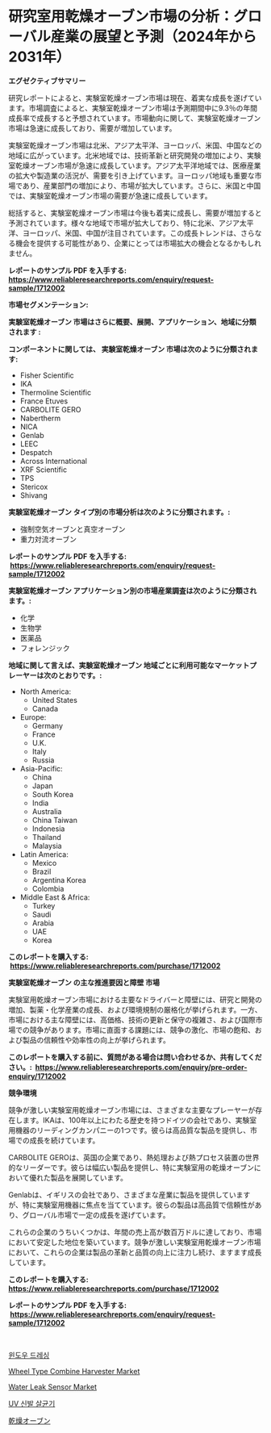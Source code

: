 <p><h1>研究室用乾燥オーブン市場の分析：グローバル産業の展望と予測（2024年から2031年）</h1></p><p><strong>エグゼクティブサマリー</strong></p>
<p><p>研究レポートによると、実験室乾燥オーブン市場は現在、着実な成長を遂げています。市場調査によると、実験室乾燥オーブン市場は予測期間中に9.3％の年間成長率で成長すると予想されています。市場動向に関して、実験室乾燥オーブン市場は急速に成長しており、需要が増加しています。</p><p>実験室乾燥オーブン市場は北米、アジア太平洋、ヨーロッパ、米国、中国などの地域に広がっています。北米地域では、技術革新と研究開発の増加により、実験室乾燥オーブン市場が急速に成長しています。アジア太平洋地域では、医療産業の拡大や製造業の活況が、需要を引き上げています。ヨーロッパ地域も重要な市場であり、産業部門の増加により、市場が拡大しています。さらに、米国と中国では、実験室乾燥オーブン市場の需要が急速に成長しています。</p><p>総括すると、実験室乾燥オーブン市場は今後も着実に成長し、需要が増加すると予測されています。様々な地域で市場が拡大しており、特に北米、アジア太平洋、ヨーロッパ、米国、中国が注目されています。この成長トレンドは、さらなる機会を提供する可能性があり、企業にとっては市場拡大の機会となるかもしれません。</p></p>
<p><strong>レポートのサンプル PDF を入手する: <a href="https://www.reliableresearchreports.com/enquiry/request-sample/1712002">https://www.reliableresearchreports.com/enquiry/request-sample/1712002</a></strong></p>
<p><strong>市場セグメンテーション:</strong></p>
<p><strong> 実験室乾燥オーブン 市場はさらに概要、展開、アプリケーション、地域に分類されます :</strong></p>
<p><strong>コンポーネントに関しては、 実験室乾燥オーブン 市場は次のように分類されます: &nbsp;</strong></p>
<p><ul><li>Fisher Scientific</li><li>IKA</li><li>Thermoline Scientific</li><li>France Etuves</li><li>CARBOLITE GERO</li><li>Nabertherm</li><li>NICA</li><li>Genlab</li><li>LEEC</li><li>Despatch</li><li>Across International</li><li>XRF Scientific</li><li>TPS</li><li>Stericox</li><li>Shivang</li></ul></p>
<p><strong> 実験室乾燥オーブン タイプ別の市場分析は次のように分類されます。:</strong></p>
<p><ul><li>強制空気オーブンと真空オーブン</li><li>重力対流オーブン</li></ul></p>
<p><strong>レポートのサンプル PDF を入手する: &nbsp;<a href="https://www.reliableresearchreports.com/enquiry/request-sample/1712002">https://www.reliableresearchreports.com/enquiry/request-sample/1712002</a></strong></p>
<p><strong> 実験室乾燥オーブン アプリケーション別の市場産業調査は次のように分類されます。:</strong></p>
<p><ul><li>化学</li><li>生物学</li><li>医薬品</li><li>フォレンジック</li></ul></p>
<p><strong>地域に関して言えば、実験室乾燥オーブン 地域ごとに利用可能なマーケットプレーヤーは次のとおりです。:</strong></p>
<p><ul>
    <li>
        North America:
        <ul>
            <li>United States</li>
            <li>Canada</li>
        </ul>
    </li>
    <li>
        Europe:
        <ul>
            <li>Germany</li>
            <li>France</li>
            <li>U.K.</li>
            <li>Italy</li>
            <li>Russia</li>
        </ul>
    </li>
    <li>
        Asia-Pacific:
        <ul>
            <li>China</li>
            <li>Japan</li>
            <li>South Korea</li>
            <li>India</li>
            <li>Australia</li>
            <li>China Taiwan</li>
            <li>Indonesia</li>
            <li>Thailand</li>
            <li>Malaysia</li>
        </ul>
    </li>
    <li>
        Latin America:
        <ul>
            <li>Mexico</li>
            <li>Brazil</li>
            <li>Argentina Korea</li>
            <li>Colombia</li>
        </ul>
    </li>
    <li>
        Middle East & Africa:
        <ul>
            <li>Turkey</li>
            <li>Saudi</li>
            <li>Arabia</li>
            <li>UAE</li>
            <li>Korea</li>
        </ul>
    </li>
    </ul></p>
<p><strong>このレポートを購入する: &nbsp;<a href="https://www.reliableresearchreports.com/purchase/1712002">https://www.reliableresearchreports.com/purchase/1712002</a></strong></p>
<p><strong>実験室乾燥オーブン の主な推進要因と障壁 市場</strong></p>
<p><p>実験室用乾燥オーブン市場における主要なドライバーと障壁には、研究と開発の増加、製薬・化学産業の成長、および環境規制の厳格化が挙げられます。一方、市場における主な障壁には、高価格、技術の更新と保守の複雑さ、および国際市場での競争があります。市場に直面する課題には、競争の激化、市場の飽和、および製品の信頼性や効率性の向上が挙げられます。</p></p>
<p><strong>このレポートを購入する前に、質問がある場合は問い合わせるか、共有してください。:&nbsp; <a href="https://www.reliableresearchreports.com/enquiry/pre-order-enquiry/1712002">https://www.reliableresearchreports.com/enquiry/pre-order-enquiry/1712002</a></strong></p>
<p><strong>競争環境</strong></p>
<p><p>競争が激しい実験室用乾燥オーブン市場には、さまざまな主要なプレーヤーが存在します。IKAは、100年以上にわたる歴史を持つドイツの会社であり、実験室用機器のリーディングカンパニーの1つです。彼らは高品質な製品を提供し、市場での成長を続けています。</p><p>CARBOLITE GEROは、英国の企業であり、熱処理および熱プロセス装置の世界的なリーダーです。彼らは幅広い製品を提供し、特に実験室用の乾燥オーブンにおいて優れた製品を展開しています。</p><p>Genlabは、イギリスの会社であり、さまざまな産業に製品を提供していますが、特に実験室用機器に焦点を当てています。彼らの製品は高品質で信頼性があり、グローバル市場で一定の成長を遂げています。</p><p>これらの企業のうちいくつかは、年間の売上高が数百万ドルに達しており、市場において安定した地位を築いています。競争が激しい実験室用乾燥オーブン市場において、これらの企業は製品の革新と品質の向上に注力し続け、ますます成長しています。</p></p>
<p><strong>このレポートを購入する: &nbsp; <a href="https://www.reliableresearchreports.com/purchase/1712002">https://www.reliableresearchreports.com/purchase/1712002</a></strong></p>
<p><strong>レポートのサンプル PDF を入手する: &nbsp;<a href="https://www.reliableresearchreports.com/enquiry/request-sample/1712002">https://www.reliableresearchreports.com/enquiry/request-sample/1712002</a></strong><strong></strong></p>
<p>&nbsp;</p>
<p><p><a href="https://github.com/Penelolack456456/Market-Research-Report-List-1/blob/main/198633110849.md">윈도우 드레싱</a></p><p><a href="https://view.publitas.com/reportprime-1/wheel-type-combine-harvester-market-size-global-industry-overview-market-segmentation-and-forecast-2024-to-2031/">Wheel Type Combine Harvester Market</a></p><p><a href="https://github.com/provorikovar/Market-Research-Report-List-3/blob/main/water-leak-sensor-market.md">Water Leak Sensor Market</a></p><p><a href="https://medium.com/@treyhettinger2023/%EC%9E%90%EC%99%B8%EC%84%A0-%EC%8B%A0%EB%B0%9C-%EC%82%B4%EA%B7%A0%EA%B8%B0-%EC%8B%9C%EC%9E%A5%EC%9D%80-%EC%8B%9C%EC%9E%A5-%EC%A0%90%EC%9C%A0%EC%9C%A8-%EC%8B%9C%EC%9E%A5-%EB%8F%99%ED%96%A5-%EB%B0%8F-%EC%8B%9C%EC%9E%A5-%EC%84%B1%EC%9E%A5%EC%97%90-%EB%8C%80%ED%95%9C-%EC%A0%95%EB%B3%B4%EB%A5%BC-%EC%A0%9C%EA%B3%B5%ED%95%A9%EB%8B%88%EB%8B%A4-a3be902126e7">UV 신발 살균기</a></p><p><a href="https://github.com/ReganWisoky2023/Market-Research-Report-List-1/blob/main/837681111722.md">乾燥オーブン</a></p></p>